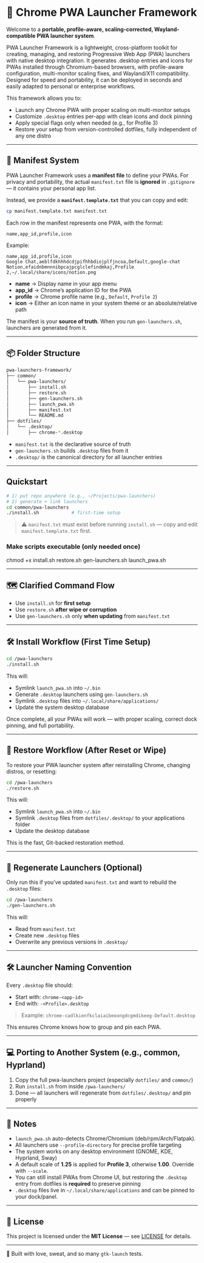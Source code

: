 # 🧠 Chrome PWA Launcher Framework

Welcome to a **portable, profile-aware, scaling-corrected, Wayland-compatible PWA launcher system**.

PWA Launcher Framework is a lightweight, cross-platform toolkit for creating, managing, and restoring Progressive Web App (PWA) launchers with native desktop integration. It generates .desktop entries and icons for PWAs installed through Chromium-based browsers, with profile-aware configuration, multi-monitor scaling fixes, and Wayland/X11 compatibility. Designed for speed and portability, it can be deployed in seconds and easily adapted to personal or enterprise workflows.

This framework allows you to:
- Launch any Chrome PWA with proper scaling on multi-monitor setups
- Customize `.desktop` entries per-app with clean icons and dock pinning
- Apply special flags only when needed (e.g., for Profile 3)
- Restore your setup from version-controlled dotfiles, fully independent of any one distro

---

## 📄 Manifest System

PWA Launcher Framework uses a **manifest file** to define your PWAs.
For privacy and portability, the actual `manifest.txt` file is **ignored** in `.gitignore` — it contains your personal app list.

Instead, we provide a **`manifest.template.txt`** that you can copy and edit:

```bash
cp manifest.template.txt manifest.txt
```

Each row in the manifest represents one PWA, with the format:

```
name,app_id,profile,icon
```

Example:

```
name,app_id,profile,icon
Google Chat,aeblfdkhhhdcdjpifhhbdiojplfjncoa,Default,google-chat
Notion,efaidnbmnnnibpcajpcglclefindmkaj,Profile 2,~/.local/share/icons/notion.png
```

* **name** → Display name in your app menu
* **app\_id** → Chrome’s application ID for the PWA
* **profile** → Chrome profile name (e.g., `Default`, `Profile 2`)
* **icon** → Either an icon name in your system theme or an absolute/relative path

The manifest is your **source of truth**.
When you run `gen-launchers.sh`, launchers are generated from it.

---

## 📦 Folder Structure

```bash
pwa-launchers-framework/
├── common/
│   └── pwa-launchers/
│       ├── install.sh
│       ├── restore.sh
│       ├── gen-launchers.sh
│       ├── launch_pwa.sh
│       ├── manifest.txt
│       └── README.md
├── dotfiles/
│   └── .desktop/
│       ├── chrome-*.desktop
```

- `manifest.txt` is the declarative source of truth
- `gen-launchers.sh` builds `.desktop` files from it
- `.desktop/` is the canonical directory for all launcher entries

---

## Quickstart
```bash
# 1) put repo anywhere (e.g., ~/Projects/pwa-launchers)
# 2) generate + link launchers
cd common/pwa-launchers
./install.sh            # first-time setup
````
> ⚠️ `manifest.txt` must exist before running `install.sh` — copy and edit `manifest.template.txt` first.

### Make scripts executable (only needed once)
chmod +x install.sh restore.sh gen-launchers.sh launch_pwa.sh

---

## 🗺️ Clarified Command Flow

   - Use `install.sh` for **first setup**
   - Use `restore.sh` **after wipe or corruption**
   - Use `gen-launchers.sh` only **when updating** from `manifest.txt`

---

## 🛠 Install Workflow (First Time Setup)

```bash
cd /pwa-launchers
./install.sh
```

This will:
- Symlink `launch_pwa.sh` into `~/.bin`
- Generate `.desktop` launchers using `gen-launchers.sh`
- Symlink `.desktop` files into `~/.local/share/applications/`
- Update the system desktop database

Once complete, all your PWAs will work — with proper scaling, correct dock pinning, and full portability.

---

## 🔁 Restore Workflow (After Reset or Wipe)

To restore your PWA launcher system after reinstalling Chrome, changing distros, or resetting:

```bash
cd /pwa-launchers
./restore.sh
```

This will:
- Symlink `launch_pwa.sh` into `~/.bin`
- Symlink `.desktop` files from `dotfiles/.desktop/` to your applications folder
- Update the desktop database

This is the fast, Git-backed restoration method.

---

## 🔧 Regenerate Launchers (Optional)

Only run this if you’ve updated `manifest.txt` and want to rebuild the `.desktop` files:

```bash
cd /pwa-launchers
./gen-launchers.sh
```

This will:
- Read from `manifest.txt`
- Create new `.desktop` files
- Overwrite any previous versions in `.desktop/`

---

## 🛠 Launcher Naming Convention

Every `.desktop` file should:
- Start with: `chrome-<app-id>`
- End with: `-<Profile>.desktop`

> Example: `chrome-cadlkienfkclaiaibeoongdcgmdikeeg-Default.desktop`

This ensures Chrome knows how to group and pin each PWA.

---

## 💻 Porting to Another System (e.g., common, Hyprland)

1. Copy the full pwa-launchers project (especially `dotfiles/` and `common/`)
2. Run `install.sh` from inside `/pwa-launchers/`
3. Done — all launchers will regenerate from `dotfiles/.desktop/` and pin properly

---

## 🔐 Notes


- `launch_pwa.sh` auto-detects Chrome/Chromium (deb/rpm/Arch/Flatpak).
- All launchers use `--profile-directory` for precise profile targeting
- The system works on any desktop environment (GNOME, KDE, Hyprland, Sway)
- A default scale of **1.25** is applied for **Profile 3**, otherwise **1.00**. Override with `--scale`.
- You can still install PWAs from Chrome UI, but restoring the `.desktop` entry from dotfiles is **required** to preserve pinning
- `.desktop` files live in `~/.local/share/applications` and can be pinned to your dock/panel.

---

## 📜 License

This project is licensed under the **MIT License** — see [LICENSE](LICENSE) for details.

---

🦥 Built with love, sweat, and so many `gtk-launch` tests.
